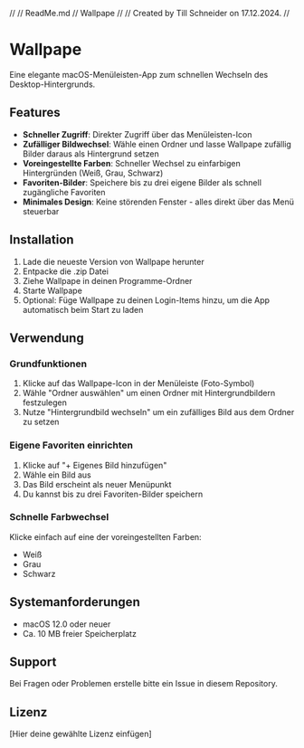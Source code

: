 //
//  ReadMe.md
//  Wallpape
//
//  Created by Till Schneider on 17.12.2024.
//

# Wallpape

Eine elegante macOS-Menüleisten-App zum schnellen Wechseln des Desktop-Hintergrunds.

## Features

- **Schneller Zugriff**: Direkter Zugriff über das Menüleisten-Icon
- **Zufälliger Bildwechsel**: Wähle einen Ordner und lasse Wallpape zufällig Bilder daraus als Hintergrund setzen
- **Voreingestellte Farben**: Schneller Wechsel zu einfarbigen Hintergründen (Weiß, Grau, Schwarz)
- **Favoriten-Bilder**: Speichere bis zu drei eigene Bilder als schnell zugängliche Favoriten
- **Minimales Design**: Keine störenden Fenster - alles direkt über das Menü steuerbar

## Installation

1. Lade die neueste Version von Wallpape herunter
2. Entpacke die .zip Datei
3. Ziehe Wallpape in deinen Programme-Ordner
4. Starte Wallpape
5. Optional: Füge Wallpape zu deinen Login-Items hinzu, um die App automatisch beim Start zu laden

## Verwendung

### Grundfunktionen
1. Klicke auf das Wallpape-Icon in der Menüleiste (Foto-Symbol)
2. Wähle "Ordner auswählen" um einen Ordner mit Hintergrundbildern festzulegen
3. Nutze "Hintergrundbild wechseln" um ein zufälliges Bild aus dem Ordner zu setzen

### Eigene Favoriten einrichten
1. Klicke auf "+ Eigenes Bild hinzufügen"
2. Wähle ein Bild aus
3. Das Bild erscheint als neuer Menüpunkt
4. Du kannst bis zu drei Favoriten-Bilder speichern

### Schnelle Farbwechsel
Klicke einfach auf eine der voreingestellten Farben:
- Weiß
- Grau
- Schwarz

## Systemanforderungen

- macOS 12.0 oder neuer
- Ca. 10 MB freier Speicherplatz

## Support

Bei Fragen oder Problemen erstelle bitte ein Issue in diesem Repository.

## Lizenz

[Hier deine gewählte Lizenz einfügen]
